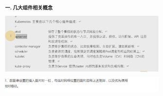 ### 一.   几大组件相关概念

![image-20210113101052533](..\img\image-20210113101052533.png)

![image-20210118150146151](../img/image-20210118150146151.png)